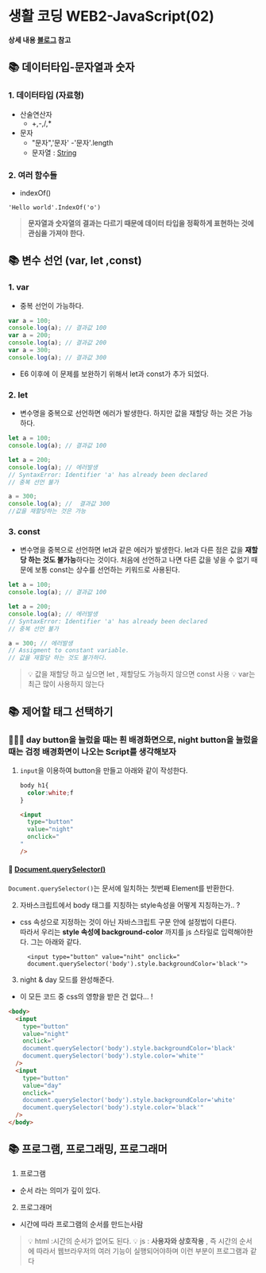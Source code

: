 # 생활 코딩 WEB2-JavaScript(02)

**상세 내용 [블로그](https://opentutorials.org/course/3085/18868) 참고**

## 📚 데이터타입-문자열과 숫자

### 1. 데이터타입 (자료형)

- 산술연산자
  - +,-,/,\*
- 문자
  - "문자",'문자'
    -'문자'.length
  - 문자열 : [String](https://developer.mozilla.org/ko/docs/Web/JavaScript/Reference/Global_Objects/String/length)

### 2. 여러 함수들

- indexOf()

```console
'Hello world'.IndexOf('o')
```

> **문자열과 숫자열의 결과는 다르기 때문에 데이터 타입을 정확하게 표현하는 것에 관심을 가져야 한다.**

## 📚 변수 선언 (var, let ,const)

### 1. var

- 중복 선언이 가능하다.

```js
var a = 100;
console.log(a); // 결과값 100
var a = 200;
console.log(a); // 결과값 200
var a = 300;
console.log(a); // 결과값 300
```

- E6 이후에 이 문제를 보완하기 위해서 let과 const가 추가 되었다.

### 2. let

- 변수명을 중복으로 선언하면 에러가 발생한다. 하지만 값을 재할당 하는 것은 가능하다.

```js
let a = 100;
console.log(a); // 결과값 100

let a = 200;
console.log(a); // 에러발생
// SyntaxError: Identifier 'a' has already been declared
// 중복 선언 불가

a = 300;
console.log(a); //  결과값 300
//값을 재할당하는 것은 가능
```

### 3. const

- 변수명을 중복으로 선언하면 let과 같은 에러가 발생한다. let과 다른 점은 값을 **재할당 하는 것도 불가능**하다는 것이다. 처음에 선언하고 나면 다른 값을 넣을 수 없기 때문에 보통 const는 상수를 선언하는 키워드로 사용된다.

```js
let a = 100;
console.log(a); // 결과값 100

let a = 200;
console.log(a); // 에러발생
// SyntaxError: Identifier 'a' has already been declared
// 중복 선언 불가

a = 300; // 에러발생
// Assigment to constant variable.
// 값을 재할당 하는 것도 불가하다.
```

> 💡 값을 재할당 하고 싶으면 let , 재할당도 가능하지 않으면 const 사용
> 💡 var는 최근 많이 사용하지 않는다

## 📚 제어할 태그 선택하기

### 🧑🏼‍💻 day button을 눌렀을 때는 흰 배경화면으로, night button을 눌렀을 때는 검정 배경화면이 나오는 Script를 생각해보자

1. `input`을 이용하여 button을 만들고 아래와 같이 작성한다.
   ```css
   body h1{
     color:white;f
   }
   ```
   ```html
   <input
     type="button"
     value="night"
     onclick="
   "
   />
   ```

#### 💭 [Document.querySelector()](https://developer.mozilla.org/ko/docs/Web/API/Document/querySelector)

`Document.querySelector()`는 문서에 일치하는 첫번째 Element를 반환한다.

2. 자바스크립트에서 body 태그를 지칭하는 style속성을 어떻게 지칭하는가.. ?

- css 속성으로 지정하는 것이 아닌 자바스크립트 구문 안에 설정법이 다른다. <br> 따라서 우리는 **style 속성에 background-color** 까지를 js 스타일로 입력해야한다. 그는 아래와 같다.
  ```
    <input type="button" value="niht" onclick="
    document.querySelector('body').style.backgroundColor='black'">
  ```

3. night & day 모드를 완성해준다.

- 이 모든 코드 중 css의 영향을 받은 건 없다... !

```html
<body>
  <input
    type="button"
    value="night"
    onclick="
	document.querySelector('body').style.backgroundColor='black'
    document.querySelector('body').style.color='white'"
  />
  <input
    type="button"
    value="day"
    onclick="
	document.querySelector('body').style.backgroundColor='white'
    document.querySelector('body').style.color='black'"
  />
</body>
```

## 📚 프로그램, 프로그래밍, 프로그래머

1. 프로그램

- 순서 라는 의미가 깊이 있다.

2. 프로그래머

- 시간에 따라 프로그램의 순서를 만드는사람

> 💡 html :시간의 순서가 없어도 된다.
> 💡 js : **사용자와 상호작용** , 즉 시간의 순서에 따라서 웹브라우저의 여러 기능이 실행되어야하며 이런 부분이 프로그램과 같다
